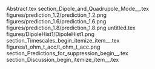 Abstract.tex
section_Dipole_and_Quadrupole_Mode__.tex
figures/prediction_1.2/prediction_1.2.png
figures/prediction_1.6/prediction_1.6.png
figures/prediction_1.8/prediction_1.8.png
untitled.tex
figures/DipoleHist1/DipoleHist1.png
section_Timescales_begin_itemize_item__.tex
figures/t_ohm_t_acc/t_ohm_t_acc.png
section_Predictions_for_suppression_begin__.tex
section_Discussion_begin_itemize_item__.tex